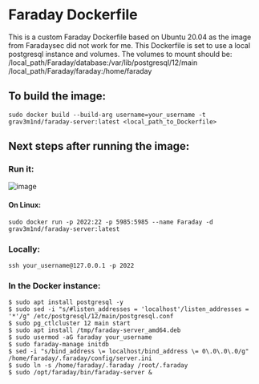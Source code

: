 # Faraday Dockerfile

This is a custom Faraday Dockerfile based on Ubuntu 20.04 as the image from Faradaysec did not work for me.
This Dockerfile is set to use a local postgresql instance and volumes.
The volumes to mount should be:
  /local_path/Faraday/database:/var/lib/postgresql/12/main
  /local_path/Faraday/faraday:/home/faraday
  
## To build the image:
```sudo docker build --build-arg username=your_username -t grav3m1nd/faraday-server:latest <local_path_to_Dockerfile>```

## Next steps after running the image:
### Run it:
![image](https://user-images.githubusercontent.com/54182057/111835518-70f86e00-88cb-11eb-8d65-324721ce1ce1.png)
#### On Linux:
```sudo docker run -p 2022:22 -p 5985:5985 --name Faraday -d grav3m1nd/faraday-server:latest```

### Locally:
```ssh your_username@127.0.0.1 -p 2022```

### In the Docker instance:
```
$ sudo apt install postgresql -y
$ sudo sed -i "s/#listen_addresses = 'localhost'/listen_addresses = '*'/g" /etc/postgresql/12/main/postgresql.conf
$ sudo pg_ctlcluster 12 main start
$ sudo apt install /tmp/faraday-server_amd64.deb
$ sudo usermod -aG faraday your_username
$ sudo faraday-manage initdb
$ sed -i "s/bind_address \= localhost/bind_address \= 0\.0\.0\.0/g" /home/faraday/.faraday/config/server.ini
$ sudo ln -s /home/faraday/.faraday /root/.faraday
$ sudo /opt/faraday/bin/faraday-server &
```
